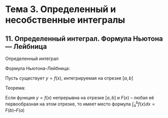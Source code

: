 # Тема 3. Определенный и несобственные интегралы

## 11. Определенный интеграл. Формула Ньютона — Лейбница

Определенный интеграл

Формула Ньютона-Лейбница:

Пусть существует $y = f(x)$, интегрируемая на отрезке $[a, b]$

Теорема:

Если функция $y = f(x)$ непрерывна на отрезке $[a, b]$ и $F(x)$ – любая её первообразная на этом отрезке, то имеет место формула $\int_a^b f(x) dx = F(b) – F(a)$
